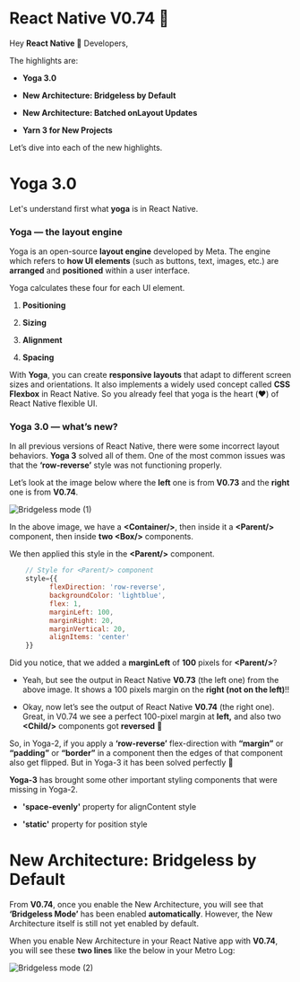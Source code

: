 # React Native V0.74 🚀



Hey **React Native 💙** Developers,

The highlights are:

- **Yoga 3.0**

- **New Architecture: Bridgeless by Default**

- **New Architecture: Batched onLayout Updates**

- **Yarn 3 for New Projects**

Let’s dive into each of the new highlights.

# Yoga 3.0

Let's understand first what **yoga** is in React Native.

### Yoga — the layout engine

Yoga is an open-source **layout engine** developed by Meta. The engine which refers to **how UI elements** (such as buttons, text, images, etc.) are **arranged** and **positioned** within a user interface.

Yoga calculates these four for each UI element.

1.  **Positioning**

2.  **Sizing**

3.  **Alignment**

4.  **Spacing**

With **Yoga**, you can create **responsive layouts** that adapt to different screen sizes and orientations. It also implements a widely used concept called **CSS Flexbox** in React Native. So you already feel that yoga is the heart (♥︎) of React Native flexible UI.

### Yoga 3.0 — what’s new?

In all previous versions of React Native, there were some incorrect layout behaviors. **Yoga 3** solved all of them. One of the most common issues was that the **‘row-reverse’** style was not functioning properly.

Let’s look at the image below where the **left** one is from **V0.73** and the **right** one is from **V0.74**.


![Bridgeless mode (1)](https://github.com/user-attachments/assets/00ce2106-083c-4515-880c-5fff7d9eedc2)

In the above image, we have a **\<Container/>**, then inside it a **\<Parent/>** component, then inside **two \<Box/>** components.

We then applied this style in the **\<Parent/>** component.

```javascript
    // Style for <Parent/> component
    style={{
          flexDirection: 'row-reverse',
          backgroundColor: 'lightblue',
          flex: 1,
          marginLeft: 100,
          marginRight: 20,
          marginVertical: 20,
          alignItems: 'center'
    }}
```

Did you notice, that we added a **marginLeft** of **100** pixels for **\<Parent/>**?

- Yeah, but see the output in React Native **V0.73** (the left one) from the above image. It shows a 100 pixels margin on the **right (not on the left)**!!

- Okay, now let’s see the output of React Native **V0.74** (the right one). Great, in V0.74 we see a perfect 100-pixel margin at **left,** and also two **\<Child/>** components got **reversed** 🚀

So, in Yoga-2, if you apply a **‘row-reverse’** flex-direction with **“margin”** or **“padding”** or **“border”** in a component then the edges of that component also get flipped. But in Yoga-3 it has been solved perfectly 💯

**Yoga-3** has brought some other important styling components that were missing in Yoga-2.

- **'space-evenly'** property for alignContent style

- **'static'** property for position style

# **New Architecture: Bridgeless by Default**
From **V0.74**, once you enable the New Architecture, you will see that **‘Bridgeless Mode’** has been enabled **automatically**. However, the New Architecture itself is still not yet enabled by default.

When you enable New Architecture in your React Native app with **V0.74**, you will see these **two lines** like the below in your Metro Log:

![Bridgeless mode (2)](https://github.com/user-attachments/assets/1842f93a-ec11-4949-861c-f60baa0643a7)

